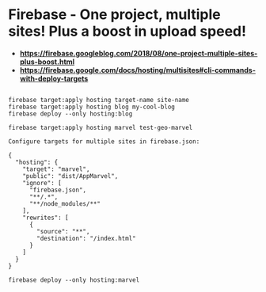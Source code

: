 # Firebase - One project, multiple sites! Plus a boost in upload speed!

* **https://firebase.googleblog.com/2018/08/one-project-multiple-sites-plus-boost.html**
* **https://firebase.google.com/docs/hosting/multisites#cli-commands-with-deploy-targets**

```

firebase target:apply hosting target-name site-name
firebase target:apply hosting blog my-cool-blog
firebase deploy --only hosting:blog

firebase target:apply hosting marvel test-geo-marvel 

Configure targets for multiple sites in firebase.json:

{
  "hosting": {
    "target": "marvel",
    "public": "dist/AppMarvel",
    "ignore": [
      "firebase.json",
      "**/.*",
      "**/node_modules/**"
    ],
    "rewrites": [
      {
        "source": "**",
        "destination": "/index.html"
      }
    ]
  }
}

firebase deploy --only hosting:marvel

```



